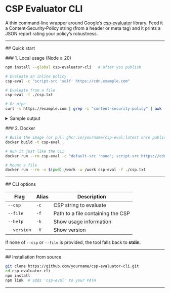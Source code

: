 # CSP Evaluator CLI

A thin command‑line wrapper around Google’s [csp‑evaluator](https://github.com/google/csp-evaluator) library. Feed it a Content‑Security‑Policy string (from a header or meta tag) and it prints a JSON report rating your policy’s robustness.

---

## Quick start

### 1. Local usage (Node ≥ 20)

```bash
npm install --global csp-evaluator-cli   # after you publish

# Evaluate an inline policy
csp-eval -c "script-src 'self' https://cdn.example.com"

# Evaluate from a file
csp-eval -f ./csp.txt

# Or pipe
curl -s https://example.com | grep -i "content-security-policy" | awk -F':' '{print $2}' | csp-eval
```

<details>
<summary>Sample output</summary>

```json
{
  "score": 85,
  "warnings": [
    {
      "type": "NONCE_LENGTH",
      "severity": "HIGH",
      "description": "Nonces should be at least 8 bytes"
    }
  ],
  "syntax": "OK"
}
```

</details>

### 2. Docker

```bash
# Build the image (or pull ghcr.io/yourname/csp-eval:latest once published)
docker build -t csp-eval .

# Run it just like the CLI
docker run --rm csp-eval -c "default-src 'none'; script-src https://cdn.example.com"

# Mount a file
docker run --rm -v $(pwd):/work -w /work csp-eval -f ./csp.txt
```

---

## CLI options

| Flag        | Alias | Description                       |
| ----------- | ----- | --------------------------------- |
| `--csp`     | `-c`  | CSP string to evaluate            |
| `--file`    | `-f`  | Path to a file containing the CSP |
| `--help`    | `-h`  | Show usage information            |
| `--version` | `-V`  | Show version                      |

If none of `--csp` or `--file` is provided, the tool falls back to **stdin**.

---

## Installation from source

```bash
git clone https://github.com/yourname/csp-evaluator-cli.git
cd csp-evaluator-cli
npm install
npm link  # adds 'csp-eval' to your PATH
```

---

